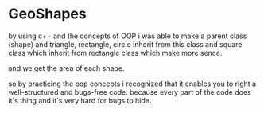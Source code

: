 # GeoShapes

by using c++ and the concepts of OOP i was able to make a parent class (shape) and 
triangle, rectangle, circle inherit from this class and square class which inherit 
from rectangle class which make more sence.

and we get the area of each shape.

so by practicing the oop concepts i recognized that it enables you to right a well-structured
and bugs-free code. because every part of the code does it's thing and it's very hard
for bugs to hide.
